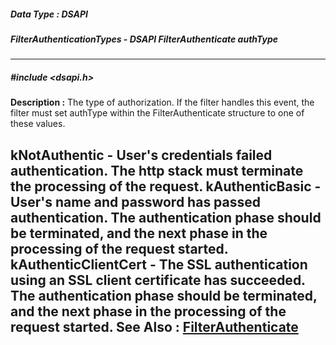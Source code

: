 ##### Data Type : DSAPI
##### FilterAuthenticationTypes - DSAPI FilterAuthenticate authType
---
##### #include <dsapi.h>
**Description :**
The type of authorization.  If the filter handles this event, the filter must 
set authType within the FilterAuthenticate structure to one of these values.

kNotAuthentic - User's credentials failed authentication. The http stack must 
terminate the processing of the request. 
kAuthenticBasic - User's name and password has passed authentication. The 
authentication phase should be terminated, and the next phase in the processing 
of the request started.
kAuthenticClientCert - The SSL authentication using an SSL client certificate 
has succeeded. The authentication phase should be terminated, and the next 
phase in the processing of the request started.
**See Also :**
[FilterAuthenticate](D:/md_files/FilterAuthenticate.md)
---
